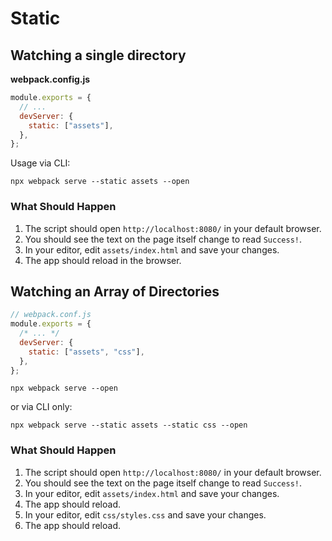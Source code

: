# Static

## Watching a single directory

**webpack.config.js**

```js
module.exports = {
  // ...
  devServer: {
    static: ["assets"],
  },
};
```

Usage via CLI:

```console
npx webpack serve --static assets --open
```

### What Should Happen

1. The script should open `http://localhost:8080/` in your default browser.
2. You should see the text on the page itself change to read `Success!`.
3. In your editor, edit `assets/index.html` and save your changes.
4. The app should reload in the browser.

## Watching an Array of Directories

```js
// webpack.conf.js
module.exports = {
  /* ... */
  devServer: {
    static: ["assets", "css"],
  },
};
```

```console
npx webpack serve --open
```

or via CLI only:

```console
npx webpack serve --static assets --static css --open
```

### What Should Happen

1. The script should open `http://localhost:8080/` in your default browser.
2. You should see the text on the page itself change to read `Success!`.
3. In your editor, edit `assets/index.html` and save your changes.
4. The app should reload.
5. In your editor, edit `css/styles.css` and save your changes.
6. The app should reload.
